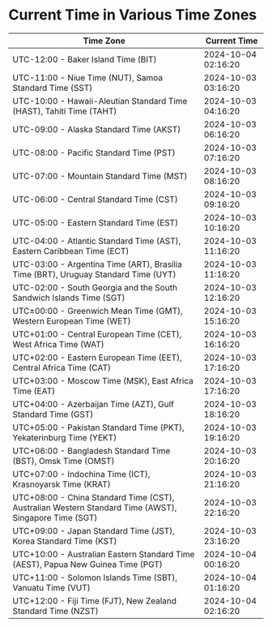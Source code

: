 # Current Time in Various Time Zones

| Time Zone | Current Time |
|-----------|--------------|
| UTC-12:00 - Baker Island Time (BIT) | 2024-10-04 02:16:20 |
| UTC-11:00 - Niue Time (NUT), Samoa Standard Time (SST) | 2024-10-03 03:16:20 |
| UTC-10:00 - Hawaii-Aleutian Standard Time (HAST), Tahiti Time (TAHT) | 2024-10-03 04:16:20 |
| UTC-09:00 - Alaska Standard Time (AKST) | 2024-10-03 06:16:20 |
| UTC-08:00 - Pacific Standard Time (PST) | 2024-10-03 07:16:20 |
| UTC-07:00 - Mountain Standard Time (MST) | 2024-10-03 08:16:20 |
| UTC-06:00 - Central Standard Time (CST) | 2024-10-03 09:16:20 |
| UTC-05:00 - Eastern Standard Time (EST) | 2024-10-03 10:16:20 |
| UTC-04:00 - Atlantic Standard Time (AST), Eastern Caribbean Time (ECT) | 2024-10-03 11:16:20 |
| UTC-03:00 - Argentina Time (ART), Brasília Time (BRT), Uruguay Standard Time (UYT) | 2024-10-03 11:16:20 |
| UTC-02:00 - South Georgia and the South Sandwich Islands Time (SGT) | 2024-10-03 12:16:20 |
| UTC±00:00 - Greenwich Mean Time (GMT), Western European Time (WET) | 2024-10-03 15:16:20 |
| UTC+01:00 - Central European Time (CET), West Africa Time (WAT) | 2024-10-03 16:16:20 |
| UTC+02:00 - Eastern European Time (EET), Central Africa Time (CAT) | 2024-10-03 17:16:20 |
| UTC+03:00 - Moscow Time (MSK), East Africa Time (EAT) | 2024-10-03 17:16:20 |
| UTC+04:00 - Azerbaijan Time (AZT), Gulf Standard Time (GST) | 2024-10-03 18:16:20 |
| UTC+05:00 - Pakistan Standard Time (PKT), Yekaterinburg Time (YEKT) | 2024-10-03 19:16:20 |
| UTC+06:00 - Bangladesh Standard Time (BST), Omsk Time (OMST) | 2024-10-03 20:16:20 |
| UTC+07:00 - Indochina Time (ICT), Krasnoyarsk Time (KRAT) | 2024-10-03 21:16:20 |
| UTC+08:00 - China Standard Time (CST), Australian Western Standard Time (AWST), Singapore Time (SGT) | 2024-10-03 22:16:20 |
| UTC+09:00 - Japan Standard Time (JST), Korea Standard Time (KST) | 2024-10-03 23:16:20 |
| UTC+10:00 - Australian Eastern Standard Time (AEST), Papua New Guinea Time (PGT) | 2024-10-04 00:16:20 |
| UTC+11:00 - Solomon Islands Time (SBT), Vanuatu Time (VUT) | 2024-10-04 01:16:20 |
| UTC+12:00 - Fiji Time (FJT), New Zealand Standard Time (NZST) | 2024-10-04 02:16:20 |
